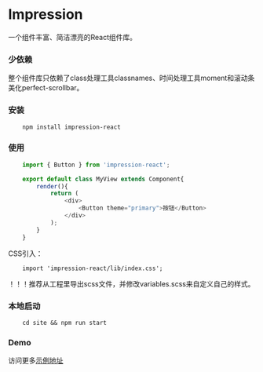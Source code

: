# Impression

一个组件丰富、简洁漂亮的React组件库。

### 少依赖

整个组件库只依赖了class处理工具classnames、时间处理工具moment和滚动条美化perfect-scrollbar。

### 安装

```
    npm install impression-react
```

### 使用

```JavaScript
    import { Button } from 'impression-react';

    export default class MyView extends Component{
        render(){
            return (
                <div>
                    <Button theme="primary">按钮</Button>
                </div>
            );
        }
    }
```

CSS引入：

```
    import 'impression-react/lib/index.css';
```

！！！推荐从工程里导出scss文件，并修改variables.scss来自定义自己的样式。

### 本地启动

```
    cd site && npm run start
```

### Demo

访问更多[示例地址](https://shenlq.github.io/impression)
